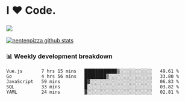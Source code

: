 # I ❤️ Code.

### ![](http://img.shields.io/badge/Go-language-blue?style=for-the-badge&logo=appveyor)
[![nentenpizza github stats](https://github-readme-stats.vercel.app/api?username=nentenpizza&count_private=true)](https://github.com/anuraghazra/github-readme-stats)

### 📊 Weekly development breakdown

<!--START_SECTION:waka-->
```text
Vue.js       7 hrs 15 mins   ████████████▒░░░░░░░░░░░░   49.61 % 
Go           4 hrs 56 mins   ████████▒░░░░░░░░░░░░░░░░   33.80 % 
JavaScript   59 mins         █▓░░░░░░░░░░░░░░░░░░░░░░░   06.83 % 
SQL          33 mins         █░░░░░░░░░░░░░░░░░░░░░░░░   03.82 % 
YAML         24 mins         ▓░░░░░░░░░░░░░░░░░░░░░░░░   02.81 % 
```
<!--END_SECTION:waka-->


